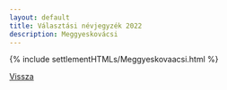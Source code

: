 ```yaml
---
layout: default
title: Választási névjegyzék 2022
description: Meggyeskovácsi
---
```


{% include settlementHTMLs/Meggyeskovaacsi.html %}

[Vissza](./)